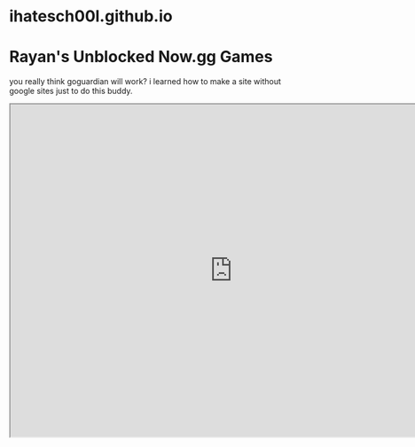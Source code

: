 # ihatesch00l.github.io
<!DOCTYPE html> <html> <head> <title>My Website</title> </head> <body> <h1>Rayan's Unblocked Now.gg Games</h1> <p>you really think goguardian will work? i learned how to make a site without google sites just to do this buddy.</p> <!-- Embedding a game from another website --> <iframe src="https://desmos.up.railway.app/uv/service/hvtrs8%2F-neg%2C7%3B8qc%2Ccmm-" width="800" height="600"></iframe> </body> </html>
